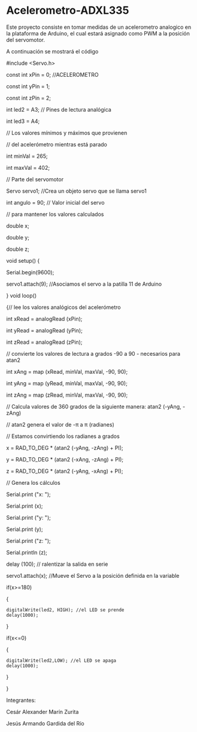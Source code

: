 # Acelerometro-ADXL335
Este proyecto consiste en tomar medidas de un acelerometro analogico en la plataforma de Arduino, el cual estará asignado como PWM a la posición del servomotor.

A continuación se mostrará el código


#include <Servo.h>

const int xPin = 0;   //ACELEROMETRO

const int yPin = 1;

const int zPin = 2;

int led2 = A3;        // Pines de lectura analógica

int led3 = A4;

// Los valores mínimos y máximos que provienen

// del acelerómetro mientras está parado

int minVal = 265;

int maxVal = 402;

// Parte del servomotor

Servo servo1;       //Crea un objeto servo que se llama servo1

int angulo = 90;    // Valor inicial del servo

// para mantener los valores calculados

double x;

double y;

double z;

void setup()
{

  Serial.begin(9600);
  
  servo1.attach(9); //Asociamos el servo a la patilla 11 de Arduino
  
}
void loop()

{// lee los valores analógicos del acelerómetro

int xRead = analogRead (xPin);

int yRead = analogRead (yPin);

int zRead = analogRead (zPin);

// convierte los valores de lectura a grados -90 a 90 - necesarios para atan2

int xAng = map (xRead, minVal, maxVal, -90, 90);

int yAng = map (yRead, minVal, maxVal, -90, 90);

int zAng = map (zRead, minVal, maxVal, -90, 90);

// Calcula valores de 360 ​​grados de la siguiente manera: atan2 (-yAng, -zAng)

// atan2 genera el valor de -π a π (radianes)

// Estamos convirtiendo los radianes a grados

x = RAD_TO_DEG * (atan2 (-yAng, -zAng) + PI);

y = RAD_TO_DEG * (atan2 (-xAng, -zAng) + PI);

z = RAD_TO_DEG * (atan2 (-yAng, -xAng) + PI);

// Genera los cálculos

Serial.print ("x: ");

Serial.print (x);

Serial.print ("y: ");

Serial.print (y);

Serial.print ("z: ");

Serial.println (z);

delay (100); // ralentizar la salida en serie

 servo1.attach(x); //Mueve el Servo a la posición definida en la variable    
 
  if(x>=180)
  
  { 
  
    digitalWrite(led2, HIGH); //el LED se prende
    delay(1000);
    
  }
  
  if(x<=0)
  
  { 
  
    digitalWrite(led2,LOW); //el LED se apaga
    delay(1000);
    
  }
  
}
 
 
 
 Integrantes:
 
 Cesár Alexander Marín Zurita
 
 Jesús Armando Gardida del Río
